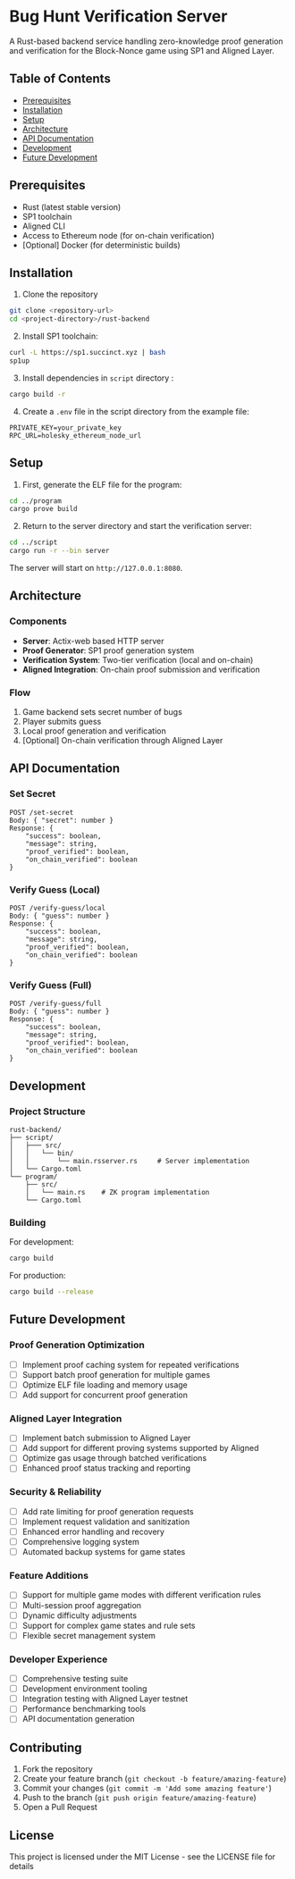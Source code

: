 # Bug Hunt Verification Server

A Rust-based backend service handling zero-knowledge proof generation and verification for the Block-Nonce game using SP1 and Aligned Layer.

## Table of Contents

- [Prerequisites](#prerequisites)
- [Installation](#installation)
- [Setup](#setup)
- [Architecture](#architecture)
- [API Documentation](#api-documentation)
- [Development](#development)
- [Future Development](#future-development)

## Prerequisites

- Rust (latest stable version)
- SP1 toolchain
- Aligned CLI
- Access to Ethereum node (for on-chain verification)
- [Optional] Docker (for deterministic builds)

## Installation

1. Clone the repository

```bash
git clone <repository-url>
cd <project-directory>/rust-backend
```

2. Install SP1 toolchain:

```bash
curl -L https://sp1.succinct.xyz | bash
sp1up
```

3. Install dependencies in `script` directory :

```bash
cargo build -r
```

4. Create a `.env` file in the script directory from the example file:

```env
PRIVATE_KEY=your_private_key
RPC_URL=holesky_ethereum_node_url
```

## Setup

1. First, generate the ELF file for the program:

```bash
cd ../program
cargo prove build
```

2. Return to the server directory and start the verification server:

```bash
cd ../script
cargo run -r --bin server
```

The server will start on `http://127.0.0.1:8080`.

## Architecture

### Components

- **Server**: Actix-web based HTTP server
- **Proof Generator**: SP1 proof generation system
- **Verification System**: Two-tier verification (local and on-chain)
- **Aligned Integration**: On-chain proof submission and verification

### Flow

1. Game backend sets secret number of bugs
2. Player submits guess
3. Local proof generation and verification
4. [Optional] On-chain verification through Aligned Layer

## API Documentation

### Set Secret

```
POST /set-secret
Body: { "secret": number }
Response: {
    "success": boolean,
    "message": string,
    "proof_verified": boolean,
    "on_chain_verified": boolean
}
```

### Verify Guess (Local)

```
POST /verify-guess/local
Body: { "guess": number }
Response: {
    "success": boolean,
    "message": string,
    "proof_verified": boolean,
    "on_chain_verified": boolean
}
```

### Verify Guess (Full)

```
POST /verify-guess/full
Body: { "guess": number }
Response: {
    "success": boolean,
    "message": string,
    "proof_verified": boolean,
    "on_chain_verified": boolean
}
```

## Development

### Project Structure

```
rust-backend/
├── script/
│   ├─── src/
│   │   └── bin/
│   │       └── main.rsserver.rs     # Server implementation
│   └── Cargo.toml
└── program/
    ├── src/
    │   └── main.rs    # ZK program implementation
    └── Cargo.toml
```

### Building

For development:

```bash
cargo build
```

For production:

```bash
cargo build --release
```

## Future Development

### Proof Generation Optimization

- [ ] Implement proof caching system for repeated verifications
- [ ] Support batch proof generation for multiple games
- [ ] Optimize ELF file loading and memory usage
- [ ] Add support for concurrent proof generation

### Aligned Layer Integration

- [ ] Implement batch submission to Aligned Layer
- [ ] Add support for different proving systems supported by Aligned
- [ ] Optimize gas usage through batched verifications
- [ ] Enhanced proof status tracking and reporting

### Security & Reliability

- [ ] Add rate limiting for proof generation requests
- [ ] Implement request validation and sanitization
- [ ] Enhanced error handling and recovery
- [ ] Comprehensive logging system
- [ ] Automated backup systems for game states

### Feature Additions

- [ ] Support for multiple game modes with different verification rules
- [ ] Multi-session proof aggregation
- [ ] Dynamic difficulty adjustments
- [ ] Support for complex game states and rule sets
- [ ] Flexible secret management system

### Developer Experience

- [ ] Comprehensive testing suite
- [ ] Development environment tooling
- [ ] Integration testing with Aligned Layer testnet
- [ ] Performance benchmarking tools
- [ ] API documentation generation

## Contributing

1. Fork the repository
2. Create your feature branch (`git checkout -b feature/amazing-feature`)
3. Commit your changes (`git commit -m 'Add some amazing feature'`)
4. Push to the branch (`git push origin feature/amazing-feature`)
5. Open a Pull Request

## License

This project is licensed under the MIT License - see the LICENSE file for details
